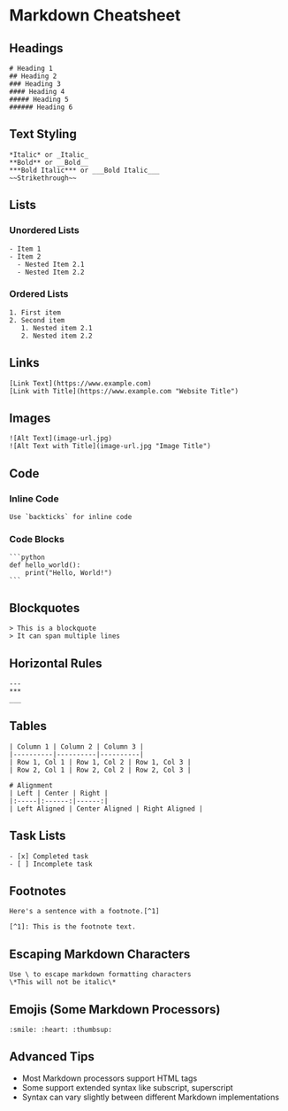 # Markdown Cheatsheet

## Headings
```
# Heading 1
## Heading 2
### Heading 3
#### Heading 4
##### Heading 5
###### Heading 6
```

## Text Styling
```
*Italic* or _Italic_
**Bold** or __Bold__
***Bold Italic*** or ___Bold Italic___
~~Strikethrough~~
```

## Lists

### Unordered Lists
```
- Item 1
- Item 2
  - Nested Item 2.1
  - Nested Item 2.2
```

### Ordered Lists
```
1. First item
2. Second item
   1. Nested item 2.1
   2. Nested item 2.2
```

## Links
```
[Link Text](https://www.example.com)
[Link with Title](https://www.example.com "Website Title")
```

## Images
```
![Alt Text](image-url.jpg)
![Alt Text with Title](image-url.jpg "Image Title")
```

## Code

### Inline Code
```
Use `backticks` for inline code
```

### Code Blocks
````
```python
def hello_world():
    print("Hello, World!")
```
````

## Blockquotes
```
> This is a blockquote
> It can span multiple lines
```

## Horizontal Rules
```
---
***
___
```

## Tables
```
| Column 1 | Column 2 | Column 3 |
|----------|----------|----------|
| Row 1, Col 1 | Row 1, Col 2 | Row 1, Col 3 |
| Row 2, Col 1 | Row 2, Col 2 | Row 2, Col 3 |

# Alignment
| Left | Center | Right |
|:-----|:------:|------:|
| Left Aligned | Center Aligned | Right Aligned |
```

## Task Lists
```
- [x] Completed task
- [ ] Incomplete task
```

## Footnotes
```
Here's a sentence with a footnote.[^1]

[^1]: This is the footnote text.
```

## Escaping Markdown Characters
```
Use \ to escape markdown formatting characters
\*This will not be italic\*
```

## Emojis (Some Markdown Processors)
```
:smile: :heart: :thumbsup:
```

## Advanced Tips
- Most Markdown processors support HTML tags
- Some support extended syntax like subscript, superscript
- Syntax can vary slightly between different Markdown implementations